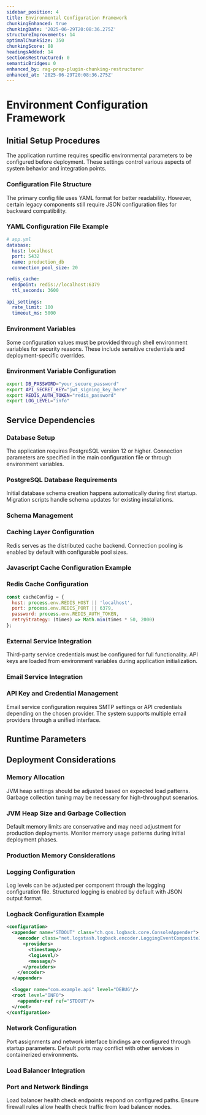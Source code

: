 ```yaml
---
sidebar_position: 4
title: Environmental Configuration Framework
chunkingEnhanced: true
chunkingDate: '2025-06-29T20:08:36.275Z'
structureImprovements: 14
optimalChunkSize: 350
chunkingScore: 88
headingsAdded: 14
sectionsRestructured: 0
semanticBridges: 0
enhanced_by: rag-prep-plugin-chunking-restructurer
enhanced_at: '2025-06-29T20:08:36.275Z'
---
```


# Environment Configuration Framework

## Initial Setup Procedures

The application runtime requires specific environmental parameters to be configured before deployment. These settings control various aspects of system behavior and integration points.

### Configuration File Structure

The primary config file uses YAML format for better readability. However, certain legacy components still require JSON configuration files for backward compatibility.

### YAML Configuration File Example


```yaml
# app.yml
database:
  host: localhost
  port: 5432
  name: production_db
  connection_pool_size: 20

redis_cache:
  endpoint: redis://localhost:6379
  ttl_seconds: 3600
  
api_settings:
  rate_limit: 100
  timeout_ms: 5000
```

### Environment Variables

Some configuration values must be provided through shell environment variables for security reasons. These include sensitive credentials and deployment-specific overrides.

### Environment Variable Configuration


```bash
export DB_PASSWORD="your_secure_password"
export API_SECRET_KEY="jwt_signing_key_here"
export REDIS_AUTH_TOKEN="redis_password"
export LOG_LEVEL="info"
```

## Service Dependencies

### Database Setup

The application requires PostgreSQL version 12 or higher. Connection parameters are specified in the main configuration file or through environment variables.

### PostgreSQL Database Requirements


Initial database schema creation happens automatically during first startup. Migration scripts handle schema updates for existing installations.

### Schema Management


### Caching Layer Configuration

Redis serves as the distributed cache backend. Connection pooling is enabled by default with configurable pool sizes.

### Javascript Cache Configuration Example


### Redis Cache Configuration


```javascript
const cacheConfig = {
  host: process.env.REDIS_HOST || 'localhost',
  port: process.env.REDIS_PORT || 6379,
  password: process.env.REDIS_AUTH_TOKEN,
  retryStrategy: (times) => Math.min(times * 50, 2000)
};
```

### External Service Integration

Third-party service credentials must be configured for full functionality. API keys are loaded from environment variables during application initialization.

### Email Service Integration


### API Key and Credential Management


Email service configuration requires SMTP settings or API credentials depending on the chosen provider. The system supports multiple email providers through a unified interface.

## Runtime Parameters

## Deployment Considerations


### Memory Allocation

JVM heap settings should be adjusted based on expected load patterns. Garbage collection tuning may be necessary for high-throughput scenarios.

### JVM Heap Size and Garbage Collection


Default memory limits are conservative and may need adjustment for production deployments. Monitor memory usage patterns during initial deployment phases.

### Production Memory Considerations


### Logging Configuration

Log levels can be adjusted per component through the logging configuration file. Structured logging is enabled by default with JSON output format.

### Logback Configuration Example


```xml
<configuration>
  <appender name="STDOUT" class="ch.qos.logback.core.ConsoleAppender">
    <encoder class="net.logstash.logback.encoder.LoggingEventCompositeJsonEncoder">
      <providers>
        <timestamp/>
        <logLevel/>
        <message/>
      </providers>
    </encoder>
  </appender>
  
  <logger name="com.example.api" level="DEBUG"/>
  <root level="INFO">
    <appender-ref ref="STDOUT"/>
  </root>
</configuration>
```

### Network Configuration

Port assignments and network interface bindings are configured through startup parameters. Default ports may conflict with other services in containerized environments.

### Load Balancer Integration


### Port and Network Bindings


Load balancer health check endpoints respond on configured paths. Ensure firewall rules allow health check traffic from load balancer nodes.
